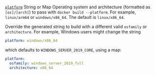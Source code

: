 <div class="separator"></div>

<a id="platform" href="#platform" class="field">`platform`</a> <span class="type">String or Map</span>
Operating system and architecture (formatted as `[os]/[arch]`) to pass with `docker build --platform`. For example, `linux/arm64` or `windows/x86_64`. The default is `linux/x86_64`.

Override the generated string to build with a different valid `osfamily` or `architecture`. For example, Windows users might change the string
```yaml
platform: windows/x86_64
```
which defaults to `WINDOWS_SERVER_2019_CORE`, using a map:
```yaml
platform:
  osfamily: windows_server_2019_full
  architecture: x86_64
```
